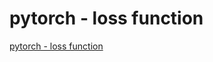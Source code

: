 # pytorch - loss function
[pytorch - loss function](https://aiwithcloud.com/2022/09/15/pytorch___loss_function/)